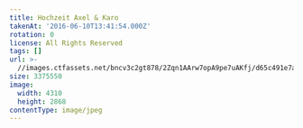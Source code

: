 ```yaml
---
title: Hochzeit Axel & Karo
takenAt: '2016-06-10T13:41:54.000Z'
rotation: 0
license: All Rights Reserved
tags: []
url: >-
  //images.ctfassets.net/bncv3c2gt878/2Zqn1AArw7opA9pe7uAKfj/d65c491e7a0cf9bdfa49aee2817ef53a/hochzeit-axel--karo_28144106086_o
size: 3375550
image:
  width: 4310
  height: 2868
contentType: image/jpeg
---
```


